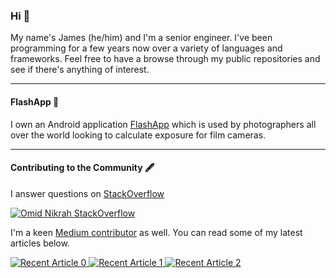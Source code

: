 ### Hi 👋

My name's James (he/him) and I'm a senior engineer. I've been programming for a few years now over a variety of languages and frameworks. Feel free to have a browse through my public repositories and see if there's anything of interest.

---

#### FlashApp 📸

I own an Android application [FlashApp](https://play.google.com/store/apps/details?id=com.flashapp.jamescollerton.flashapp&hl=en_GB&gl=US) which is used by photographers all over the world looking to calculate exposure for film cameras.

---

#### Contributing to the Community 🖋

I answer questions on [StackOverflow](https://stackoverflow.com/users/4733169/jcollerton) 

[![Omid Nikrah StackOverflow](https://github-readme-stackoverflow.vercel.app/?userID=4733169&layout=compact&theme=dark)](https://stackoverflow.com/users/4733169/jcollerton)

I'm a keen [Medium contributor](https://jc1175.medium.com/) as well. You can read some of my latest articles below.

<a target="_blank" href="https://github-readme-medium-recent-article.vercel.app/medium/@imantumorang/0"><img src="https://github-readme-medium-recent-article.vercel.app/medium/@jc1175/0" alt="Recent Article 0"> 
<a target="_blank" href="https://github-readme-medium-recent-article.vercel.app/medium/@imantumorang/0"><img src="https://github-readme-medium-recent-article.vercel.app/medium/@jc1175/1" alt="Recent Article 1"> 
<a target="_blank" href="https://github-readme-medium-recent-article.vercel.app/medium/@imantumorang/0"><img src="https://github-readme-medium-recent-article.vercel.app/medium/@jc1175/2" alt="Recent Article 2"> 

<!--
**JamesCollerton/JamesCollerton** is a ✨ _special_ ✨ repository because its `README.md` (this file) appears on your GitHub profile.

Here are some ideas to get you started:

- 🔭 I’m currently working on ...
- 🌱 I’m currently learning ...
- 👯 I’m looking to collaborate on ...
- 🤔 I’m looking for help with ...
- 💬 Ask me about ...
- 📫 How to reach me: ...
- 😄 Pronouns: ...
- ⚡ Fun fact: ...
-->
